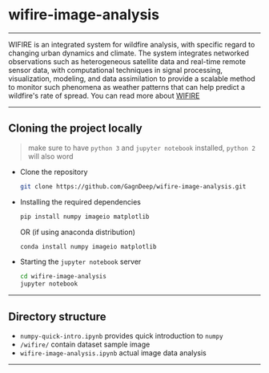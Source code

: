 # wifire-image-analysis

---

WIFIRE is an integrated system for wildfire analysis, with specific regard to changing urban dynamics and climate. The system integrates networked observations such as heterogeneous satellite data and real-time remote sensor data, with computational techniques in signal processing, visualization, modeling, and data assimilation to provide a scalable method to monitor such phenomena as weather patterns that can help predict a wildfire's rate of spread. You can read more about [WIFIRE](https://wifire.ucsd.edu/)

---

## Cloning the project locally

> make sure to have `python 3` and `jupyter notebook` installed, `python 2` will also word

- Clone the repository

  ```bash
  git clone https://github.com/GagnDeep/wifire-image-analysis.git
  ```

- Installing the required dependencies

  ```bash
  pip install numpy imageio matplotlib
  ```

  OR (if using anaconda distribution)

  ```bash
  conda install numpy imageio matplotlib
  ```

- Starting the `jupyter notebook` server

  ```bash
  cd wifire-image-analysis
  jupyter notebook
  ```

---

## Directory structure

- `numpy-quick-intro.ipynb` provides quick introduction to `numpy`
- `/wifire/` contain dataset sample image
- `wifire-image-analysis.ipynb` actual image data analysis 

---

